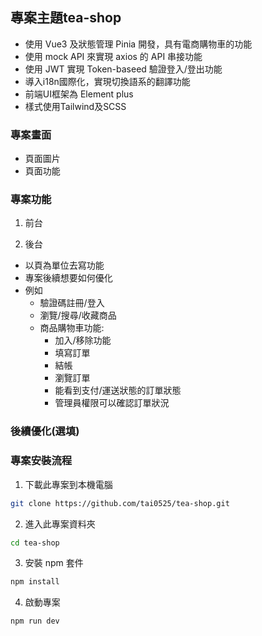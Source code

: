 ## 專案主題tea-shop

- 使用 Vue3 及狀態管理 Pinia 開發，具有電商購物車的功能
- 使用 mock API 來實現 axios 的 API 串接功能
- 使用 JWT 實現 Token-baseed 驗證登入/登出功能
- 導入i18n國際化，實現切換語系的翻譯功能
- 前端UI框架為 Element plus
- 樣式使用Tailwind及SCSS

### 專案畫面

- 頁面圖片
- 頁面功能

### 專案功能

1. 前台

2. 後台

- 以頁為單位去寫功能
- 專案後續想要如何優化
- 例如
  - 驗證碼註冊/登入
  - 瀏覽/搜尋/收藏商品
  - 商品購物車功能:
    - 加入/移除功能
    - 填寫訂單
    - 結帳
    - 瀏覽訂單
    - 能看到支付/運送狀態的訂單狀態
    - 管理員權限可以確認訂單狀況

### 後續優化(選填)

### 專案安裝流程

1. 下載此專案到本機電腦

```sh
git clone https://github.com/tai0525/tea-shop.git
```

2. 進入此專案資料夾

```sh
cd tea-shop
```

3. 安裝 npm 套件

```sh
npm install
```

4. 啟動專案

```sh
npm run dev
```

